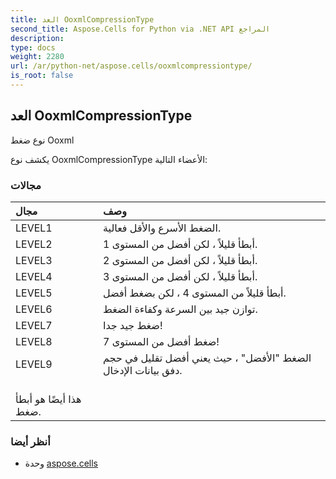 ```yaml
---
title: العد OoxmlCompressionType
second_title: Aspose.Cells for Python via .NET API المراجع
description:
type: docs
weight: 2280
url: /ar/python-net/aspose.cells/ooxmlcompressiontype/
is_root: false
---
```

##  العد OoxmlCompressionType
نوع ضغط Ooxml



يكشف نوع OoxmlCompressionType الأعضاء التالية:

###  مجالات
| مجال| وصف|
| :- | :- |
| LEVEL1 | الضغط الأسرع والأقل فعالية.|
| LEVEL2 | أبطأ قليلاً ، لكن أفضل من المستوى 1.|
| LEVEL3 | أبطأ قليلاً ، لكن أفضل من المستوى 2.|
| LEVEL4 | أبطأ قليلاً ، لكن أفضل من المستوى 3.|
| LEVEL5 | أبطأ قليلاً من المستوى 4 ، لكن بضغط أفضل.|
| LEVEL6 | توازن جيد بين السرعة وكفاءة الضغط.|
| LEVEL7 | ضغط جيد جدا!|
| LEVEL8 | ضغط أفضل من المستوى 7!|
| LEVEL9 |الضغط "الأفضل" ، حيث يعني أفضل تقليل في حجم دفق بيانات الإدخال.<br/> هذا أيضًا هو أبطأ ضغط.|



###  أنظر أيضا
* وحدة [aspose.cells](..)
